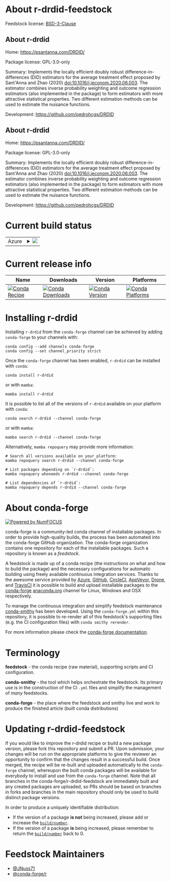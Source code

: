 About r-drdid-feedstock
=======================

Feedstock license: [BSD-3-Clause](https://github.com/conda-forge/r-drdid-feedstock/blob/main/LICENSE.txt)


About r-drdid
-------------

Home: https://psantanna.com/DRDID/

Package license: GPL-3.0-only

Summary: Implements the locally efficient doubly robust difference-in-differences (DiD) estimators for the average treatment effect proposed by Sant'Anna and Zhao (2020) <doi:10.1016/j.jeconom.2020.06.003>. The estimator combines inverse probability weighting and outcome regression estimators (also implemented in the package) to form estimators with more attractive statistical properties. Two different estimation methods can be used to estimate the nuisance functions.

Development: https://github.com/pedrohcgs/DRDID

About r-drdid
-------------

Home: https://psantanna.com/DRDID/

Package license: GPL-3.0-only

Summary: Implements the locally efficient doubly robust difference-in-differences (DiD) estimators for the average treatment effect proposed by Sant'Anna and Zhao (2020) <doi:10.1016/j.jeconom.2020.06.003>. The estimator combines inverse probability weighting and outcome regression estimators (also implemented in the package) to form estimators with more attractive statistical properties. Two different estimation methods can be used to estimate the nuisance functions.

Development: https://github.com/pedrohcgs/DRDID

Current build status
====================


<table>
    
  <tr>
    <td>Azure</td>
    <td>
      <details>
        <summary>
          <a href="https://dev.azure.com/conda-forge/feedstock-builds/_build/latest?definitionId=22873&branchName=main">
            <img src="https://dev.azure.com/conda-forge/feedstock-builds/_apis/build/status/r-drdid-feedstock?branchName=main">
          </a>
        </summary>
        <table>
          <thead><tr><th>Variant</th><th>Status</th></tr></thead>
          <tbody><tr>
              <td>linux_64</td>
              <td>
                <a href="https://dev.azure.com/conda-forge/feedstock-builds/_build/latest?definitionId=22873&branchName=main">
                  <img src="https://dev.azure.com/conda-forge/feedstock-builds/_apis/build/status/r-drdid-feedstock?branchName=main&jobName=linux&configuration=linux%20linux_64_" alt="variant">
                </a>
              </td>
            </tr><tr>
              <td>osx_64</td>
              <td>
                <a href="https://dev.azure.com/conda-forge/feedstock-builds/_build/latest?definitionId=22873&branchName=main">
                  <img src="https://dev.azure.com/conda-forge/feedstock-builds/_apis/build/status/r-drdid-feedstock?branchName=main&jobName=osx&configuration=osx%20osx_64_" alt="variant">
                </a>
              </td>
            </tr>
          </tbody>
        </table>
      </details>
    </td>
  </tr>
</table>

Current release info
====================

| Name | Downloads | Version | Platforms |
| --- | --- | --- | --- |
| [![Conda Recipe](https://img.shields.io/badge/recipe-r--drdid-green.svg)](https://anaconda.org/conda-forge/r-drdid) | [![Conda Downloads](https://img.shields.io/conda/dn/conda-forge/r-drdid.svg)](https://anaconda.org/conda-forge/r-drdid) | [![Conda Version](https://img.shields.io/conda/vn/conda-forge/r-drdid.svg)](https://anaconda.org/conda-forge/r-drdid) | [![Conda Platforms](https://img.shields.io/conda/pn/conda-forge/r-drdid.svg)](https://anaconda.org/conda-forge/r-drdid) |

Installing r-drdid
==================

Installing `r-drdid` from the `conda-forge` channel can be achieved by adding `conda-forge` to your channels with:

```
conda config --add channels conda-forge
conda config --set channel_priority strict
```

Once the `conda-forge` channel has been enabled, `r-drdid` can be installed with `conda`:

```
conda install r-drdid
```

or with `mamba`:

```
mamba install r-drdid
```

It is possible to list all of the versions of `r-drdid` available on your platform with `conda`:

```
conda search r-drdid --channel conda-forge
```

or with `mamba`:

```
mamba search r-drdid --channel conda-forge
```

Alternatively, `mamba repoquery` may provide more information:

```
# Search all versions available on your platform:
mamba repoquery search r-drdid --channel conda-forge

# List packages depending on `r-drdid`:
mamba repoquery whoneeds r-drdid --channel conda-forge

# List dependencies of `r-drdid`:
mamba repoquery depends r-drdid --channel conda-forge
```


About conda-forge
=================

[![Powered by
NumFOCUS](https://img.shields.io/badge/powered%20by-NumFOCUS-orange.svg?style=flat&colorA=E1523D&colorB=007D8A)](https://numfocus.org)

conda-forge is a community-led conda channel of installable packages.
In order to provide high-quality builds, the process has been automated into the
conda-forge GitHub organization. The conda-forge organization contains one repository
for each of the installable packages. Such a repository is known as a *feedstock*.

A feedstock is made up of a conda recipe (the instructions on what and how to build
the package) and the necessary configurations for automatic building using freely
available continuous integration services. Thanks to the awesome service provided by
[Azure](https://azure.microsoft.com/en-us/services/devops/), [GitHub](https://github.com/),
[CircleCI](https://circleci.com/), [AppVeyor](https://www.appveyor.com/),
[Drone](https://cloud.drone.io/welcome), and [TravisCI](https://travis-ci.com/)
it is possible to build and upload installable packages to the
[conda-forge](https://anaconda.org/conda-forge) [anaconda.org](https://anaconda.org/)
channel for Linux, Windows and OSX respectively.

To manage the continuous integration and simplify feedstock maintenance
[conda-smithy](https://github.com/conda-forge/conda-smithy) has been developed.
Using the ``conda-forge.yml`` within this repository, it is possible to re-render all of
this feedstock's supporting files (e.g. the CI configuration files) with ``conda smithy rerender``.

For more information please check the [conda-forge documentation](https://conda-forge.org/docs/).

Terminology
===========

**feedstock** - the conda recipe (raw material), supporting scripts and CI configuration.

**conda-smithy** - the tool which helps orchestrate the feedstock.
                   Its primary use is in the construction of the CI ``.yml`` files
                   and simplify the management of *many* feedstocks.

**conda-forge** - the place where the feedstock and smithy live and work to
                  produce the finished article (built conda distributions)


Updating r-drdid-feedstock
==========================

If you would like to improve the r-drdid recipe or build a new
package version, please fork this repository and submit a PR. Upon submission,
your changes will be run on the appropriate platforms to give the reviewer an
opportunity to confirm that the changes result in a successful build. Once
merged, the recipe will be re-built and uploaded automatically to the
`conda-forge` channel, whereupon the built conda packages will be available for
everybody to install and use from the `conda-forge` channel.
Note that all branches in the conda-forge/r-drdid-feedstock are
immediately built and any created packages are uploaded, so PRs should be based
on branches in forks and branches in the main repository should only be used to
build distinct package versions.

In order to produce a uniquely identifiable distribution:
 * If the version of a package **is not** being increased, please add or increase
   the [``build/number``](https://docs.conda.io/projects/conda-build/en/latest/resources/define-metadata.html#build-number-and-string).
 * If the version of a package **is** being increased, please remember to return
   the [``build/number``](https://docs.conda.io/projects/conda-build/en/latest/resources/define-metadata.html#build-number-and-string)
   back to 0.

Feedstock Maintainers
=====================

* [@JNuss71](https://github.com/JNuss71/)
* [@conda-forge/r](https://github.com/orgs/conda-forge/teams/r/)

